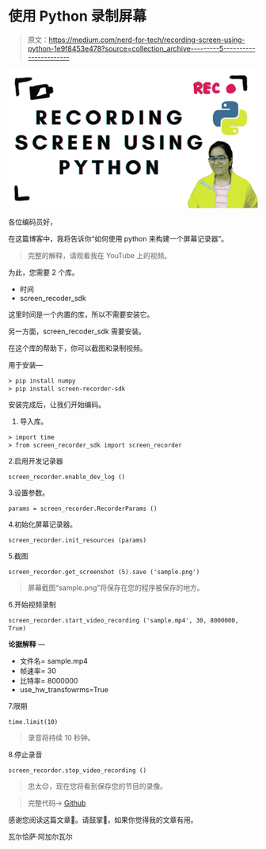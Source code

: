 # 使用 Python 录制屏幕

> 原文：<https://medium.com/nerd-for-tech/recording-screen-using-python-1e9f8453e478?source=collection_archive---------5----------------------->

![](img/1d4bcb8bd2a38cc56ba141b719741e4d.png)

各位编码员好，

在这篇博客中，我将告诉你“如何使用 python 来构建一个屏幕记录器”。

> 完整的解释，请观看我在 YouTube 上的视频。

为此，您需要 2 个库。

*   时间
*   screen_recoder_sdk

这里时间是一个内置的库，所以不需要安装它。

另一方面，screen_recoder_sdk 需要安装。

在这个库的帮助下，你可以截图和录制视频。

用于安装—

```
> pip install numpy
> pip install screen-recorder-sdk
```

安装完成后，让我们开始编码。

1.  导入库。

```
> import time
> from screen_recorder_sdk import screen_recorder
```

2.启用开发记录器

```
screen_recorder.enable_dev_log ()
```

3.设置参数。

```
params = screen_recorder.RecorderParams ()
```

4.初始化屏幕记录器。

```
screen_recorder.init_resources (params)
```

5.截图

```
screen_recorder.get_screenshot (5).save ('sample.png')
```

> 屏幕截图“sample.png”将保存在您的程序被保存的地方。

6.开始视频录制

```
screen_recorder.start_video_recording ('sample.mp4', 30, 8000000, True)
```

**论据解释** —

*   文件名= sample.mp4
*   帧速率= 30
*   比特率= 8000000
*   use_hw_transfowrms=True

7.限期

```
time.limit(10) 
```

> 录音将持续 10 秒钟。

8.停止录音

```
screen_recorder.stop_video_recording ()
```

> 忠太😊，现在您将看到保存您的节目的录像。

> 完整代码→ [Github](https://github.com/varchasa/YouTube-Projects/tree/main/Screen%20Recoder)

感谢您阅读这篇文章🙌。请鼓掌👏，如果你觉得我的文章有用。

瓦尔恰萨·阿加尔瓦尔